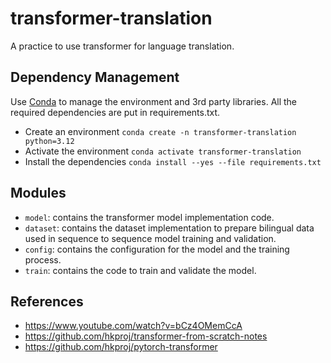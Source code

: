 # transformer-translation
A practice to use transformer for language translation.

## Dependency Management
Use [Conda](https://docs.conda.io/projects/conda/en/latest/user-guide/getting-started.html) to manage the environment and 3rd party libraries.
All the required dependencies are put in requirements.txt.
* Create an environment `conda create -n transformer-translation python=3.12`
* Activate the environment `conda activate transformer-translation`
* Install the dependencies `conda install --yes --file requirements.txt`

## Modules
* `model`: contains the transformer model implementation code.
* `dataset`: contains the dataset implementation to prepare bilingual data used in sequence to sequence model training and validation.
* `config`: contains the configuration for the model and the training process.
* `train`: contains the code to train and validate the model.

## References
* https://www.youtube.com/watch?v=bCz4OMemCcA 
* https://github.com/hkproj/transformer-from-scratch-notes
* https://github.com/hkproj/pytorch-transformer

